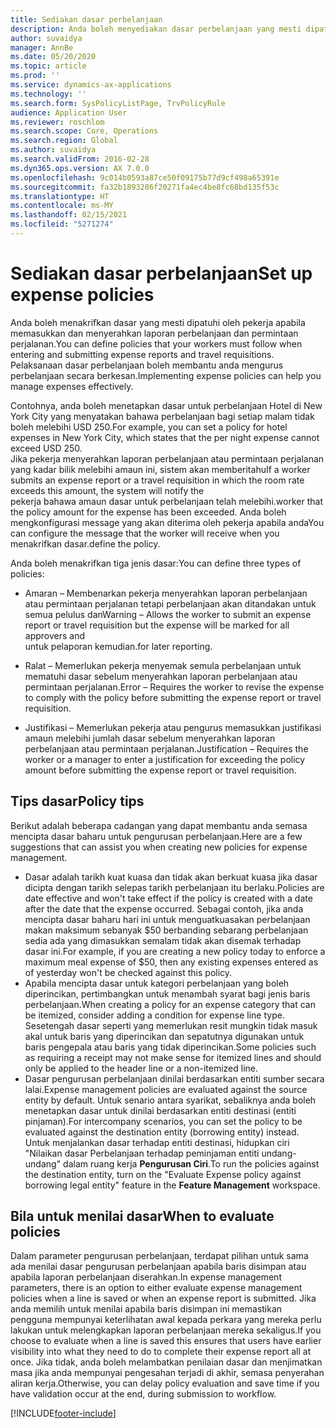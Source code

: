 ```yaml
---
title: Sediakan dasar perbelanjaan
description: Anda boleh menyediakan dasar perbelanjaan yang mesti dipatuhi oleh pekerja anda apabila memasukkan dan menyerahkan laporan perbelanjaan dan permintaan perjalanan dalam Microsoft Dynamics 365 Finance.
author: suvaidya
manager: AnnBe
ms.date: 05/20/2020
ms.topic: article
ms.prod: ''
ms.service: dynamics-ax-applications
ms.technology: ''
ms.search.form: SysPolicyListPage, TrvPolicyRule
audience: Application User
ms.reviewer: roschlom
ms.search.scope: Core, Operations
ms.search.region: Global
ms.author: suvaidya
ms.search.validFrom: 2016-02-28
ms.dyn365.ops.version: AX 7.0.0
ms.openlocfilehash: 9c014b0593a87ce50f09175b77d9cf498a65391e
ms.sourcegitcommit: fa32b1893286f20271fa4ec4be8fc68bd135f53c
ms.translationtype: HT
ms.contentlocale: ms-MY
ms.lasthandoff: 02/15/2021
ms.locfileid: "5271274"
---
```

# <a name="set-up-expense-policies"></a><span data-ttu-id="4715e-103">Sediakan dasar perbelanjaan</span><span class="sxs-lookup"><span data-stu-id="4715e-103">Set up expense policies</span></span>

<span data-ttu-id="4715e-104">Anda boleh menakrifkan dasar yang mesti dipatuhi oleh pekerja apabila memasukkan dan menyerahkan laporan perbelanjaan dan permintaan perjalanan.</span><span class="sxs-lookup"><span data-stu-id="4715e-104">You can define policies that your workers must follow when entering and submitting expense reports and travel requisitions.</span></span>         
<span data-ttu-id="4715e-105">Pelaksanaan dasar perbelanjaan boleh membantu anda mengurus perbelanjaan secara berkesan.</span><span class="sxs-lookup"><span data-stu-id="4715e-105">Implementing expense policies can help you manage expenses effectively.</span></span>         

<span data-ttu-id="4715e-106">Contohnya, anda boleh menetapkan dasar untuk perbelanjaan Hotel di New York City yang menyatakan bahawa perbelanjaan bagi setiap malam tidak boleh melebihi USD 250.</span><span class="sxs-lookup"><span data-stu-id="4715e-106">For example, you can set a policy for hotel expenses in New York City, which states that the per night expense cannot exceed USD 250.</span></span>       
<span data-ttu-id="4715e-107">Jika pekerja menyerahkan laporan perbelanjaan atau permintaan perjalanan yang kadar bilik melebihi amaun ini, sistem akan memberitahu</span><span class="sxs-lookup"><span data-stu-id="4715e-107">If a worker submits an expense report or a travel requisition in which the room rate exceeds this amount, the system will notify the</span></span>        
<span data-ttu-id="4715e-108">pekerja bahawa amaun dasar untuk perbelanjaan telah melebihi.</span><span class="sxs-lookup"><span data-stu-id="4715e-108">worker that the policy amount for the expense has been exceeded.</span></span> <span data-ttu-id="4715e-109">Anda boleh mengkonfigurasi message yang akan diterima oleh pekerja apabila anda</span><span class="sxs-lookup"><span data-stu-id="4715e-109">You can configure the message that the worker will receive when you</span></span>        
<span data-ttu-id="4715e-110">menakrifkan dasar.</span><span class="sxs-lookup"><span data-stu-id="4715e-110">define the policy.</span></span>      
        
<span data-ttu-id="4715e-111">Anda boleh menakrifkan tiga jenis dasar:</span><span class="sxs-lookup"><span data-stu-id="4715e-111">You can define three types of policies:</span></span>         
        
- <span data-ttu-id="4715e-112">Amaran – Membenarkan pekerja menyerahkan laporan perbelanjaan atau permintaan perjalanan tetapi perbelanjaan akan ditandakan untuk semua pelulus dan</span><span class="sxs-lookup"><span data-stu-id="4715e-112">Warning – Allows the worker to submit an expense report or travel requisition but the expense will be marked for all approvers and</span></span>        
  <span data-ttu-id="4715e-113">untuk pelaporan kemudian.</span><span class="sxs-lookup"><span data-stu-id="4715e-113">for later reporting.</span></span>        

- <span data-ttu-id="4715e-114">Ralat – Memerlukan pekerja menyemak semula perbelanjaan untuk mematuhi dasar sebelum menyerahkan laporan perbelanjaan atau permintaan perjalanan.</span><span class="sxs-lookup"><span data-stu-id="4715e-114">Error – Requires the worker to revise the expense to comply with the policy before submitting the expense report or travel requisition.</span></span>       
 
 - <span data-ttu-id="4715e-115">Justifikasi – Memerlukan pekerja atau pengurus memasukkan justifikasi amaun melebihi jumlah dasar sebelum menyerahkan laporan perbelanjaan atau permintaan perjalanan.</span><span class="sxs-lookup"><span data-stu-id="4715e-115">Justification – Requires the worker or a manager to enter a justification for exceeding the policy amount before submitting the expense report or travel requisition.</span></span>        

## <a name="policy-tips"></a><span data-ttu-id="4715e-116">Tips dasar</span><span class="sxs-lookup"><span data-stu-id="4715e-116">Policy tips</span></span>
<span data-ttu-id="4715e-117">Berikut adalah beberapa cadangan yang dapat membantu anda semasa mencipta dasar baharu untuk pengurusan perbelanjaan.</span><span class="sxs-lookup"><span data-stu-id="4715e-117">Here are a few suggestions that can assist you when creating new policies for expense management.</span></span> 
* <span data-ttu-id="4715e-118">Dasar adalah tarikh kuat kuasa dan tidak akan berkuat kuasa jika dasar dicipta dengan tarikh selepas tarikh perbelanjaan itu berlaku.</span><span class="sxs-lookup"><span data-stu-id="4715e-118">Policies are date effective and won't take effect if the policy is created with a date after the date that the expense occurred.</span></span> <span data-ttu-id="4715e-119">Sebagai contoh, jika anda mencipta dasar baharu hari ini untuk menguatkuasakan perbelanjaan makan maksimum sebanyak $50 berbanding sebarang perbelanjaan sedia ada yang dimasukkan semalam tidak akan disemak terhadap dasar ini.</span><span class="sxs-lookup"><span data-stu-id="4715e-119">For example, if you are creating a new policy today to enforce a maximum meal expense of $50, then any existing expenses entered as of yesterday won't be checked against this policy.</span></span>
* <span data-ttu-id="4715e-120">Apabila mencipta dasar untuk kategori perbelanjaan yang boleh diperincikan, pertimbangkan untuk menambah syarat bagi jenis baris perbelanjaan.</span><span class="sxs-lookup"><span data-stu-id="4715e-120">When creating a policy for an expense category that can be itemized, consider adding a condition for expense line type.</span></span> <span data-ttu-id="4715e-121">Sesetengah dasar seperti yang memerlukan resit mungkin tidak masuk akal untuk baris yang diperincikan dan sepatutnya digunakan untuk baris pengepala atau baris yang tidak diperincikan.</span><span class="sxs-lookup"><span data-stu-id="4715e-121">Some policies such as requiring a receipt may not make sense for itemized lines and should only be applied to the header line or a non-itemized line.</span></span> 
* <span data-ttu-id="4715e-122">Dasar pengurusan perbelanjaan dinilai berdasarkan entiti sumber secara lalai.</span><span class="sxs-lookup"><span data-stu-id="4715e-122">Expense management policies are evaluated against the source entity by default.</span></span> <span data-ttu-id="4715e-123">Untuk senario antara syarikat, sebaliknya anda boleh menetapkan dasar untuk dinilai berdasarkan entiti destinasi (entiti pinjaman).</span><span class="sxs-lookup"><span data-stu-id="4715e-123">For intercompany scenarios, you can set the policy to be evaluated against the destination entity (borrowing entity) instead.</span></span> <span data-ttu-id="4715e-124">Untuk menjalankan dasar terhadap entiti destinasi, hidupkan ciri "Nilaikan dasar Perbelanjaan terhadap peminjaman entiti undang-undang" dalam ruang kerja **Pengurusan Ciri**.</span><span class="sxs-lookup"><span data-stu-id="4715e-124">To run the policies against the destination entity, turn on the "Evaluate Expense policy against borrowing legal entity" feature in the **Feature Management** workspace.</span></span>

## <a name="when-to-evaluate-policies"></a><span data-ttu-id="4715e-125">Bila untuk menilai dasar</span><span class="sxs-lookup"><span data-stu-id="4715e-125">When to evaluate policies</span></span>

<span data-ttu-id="4715e-126">Dalam parameter pengurusan perbelanjaan, terdapat pilihan untuk sama ada menilai dasar pengurusan perbelanjaan apabila baris disimpan atau apabila laporan perbelanjaan diserahkan.</span><span class="sxs-lookup"><span data-stu-id="4715e-126">In expense management parameters, there is an option to either evaluate expense management policies when a line is saved or when an expense report is submitted.</span></span> <span data-ttu-id="4715e-127">Jika anda memilih untuk menilai apabila baris disimpan ini memastikan pengguna mempunyai keterlihatan awal kepada perkara yang mereka perlu lakukan untuk melengkapkan laporan perbelanjaan mereka sekaligus.</span><span class="sxs-lookup"><span data-stu-id="4715e-127">If you choose to evaluate when a line is saved this ensures that users have earlier visibility into what they need to do to complete their expense report all at once.</span></span> <span data-ttu-id="4715e-128">Jika tidak, anda boleh melambatkan penilaian dasar dan menjimatkan masa jika anda mempunyai pengesahan terjadi di akhir, semasa penyerahan aliran kerja.</span><span class="sxs-lookup"><span data-stu-id="4715e-128">Otherwise, you can delay policy evaluation and save time if you have validation occur at the end, during submission to workflow.</span></span>


[!INCLUDE[footer-include](../includes/footer-banner.md)]